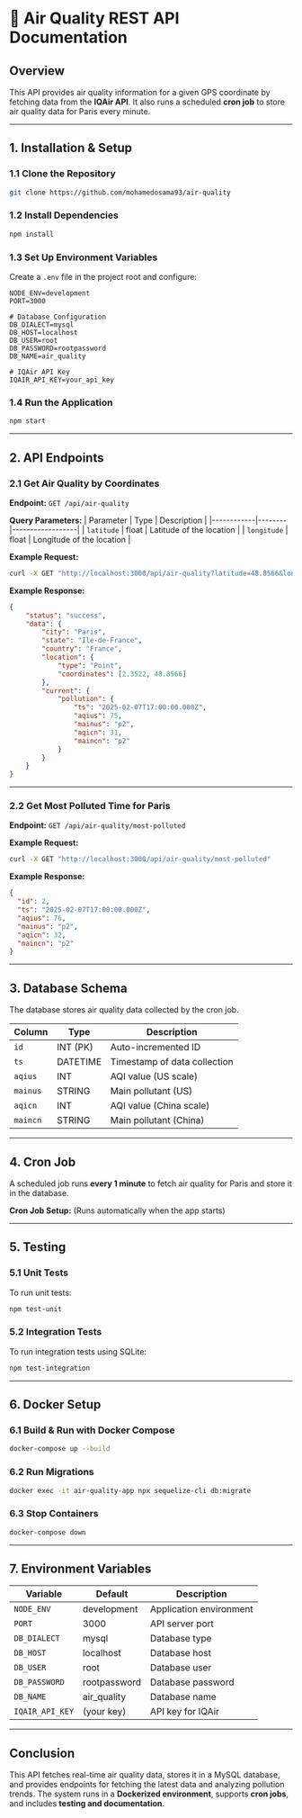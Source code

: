 # 📌 Air Quality REST API Documentation

## **Overview**
This API provides air quality information for a given GPS coordinate by fetching data from the **IQAir API**. It also runs a scheduled **cron job** to store air quality data for Paris every minute.

---

## **1. Installation & Setup**

### **1.1 Clone the Repository**
```bash
git clone https://github.com/mohamedosama93/air-quality
```

### **1.2 Install Dependencies**
```bash
npm install
```

### **1.3 Set Up Environment Variables**
Create a `.env` file in the project root and configure:
```env
NODE_ENV=development
PORT=3000

# Database Configuration
DB_DIALECT=mysql
DB_HOST=localhost
DB_USER=root
DB_PASSWORD=rootpassword
DB_NAME=air_quality

# IQAir API Key
IQAIR_API_KEY=your_api_key
```

### **1.4 Run the Application**
```bash
npm start
```

---

## **2. API Endpoints**

### **2.1 Get Air Quality by Coordinates**
**Endpoint:** `GET /api/air-quality`

**Query Parameters:**
| Parameter  | Type  | Description |
|------------|--------|------------------|
| `latitude` | float  | Latitude of the location |
| `longitude` | float  | Longitude of the location |

**Example Request:**
```bash
curl -X GET "http://localhost:3000/api/air-quality?latitude=48.8566&longitude=2.3522"
```

**Example Response:**
```json
{
    "status": "success",
    "data": {
        "city": "Paris",
        "state": "Ile-de-France",
        "country": "France",
        "location": {
            "type": "Point",
            "coordinates": [2.3522, 48.8566]
        },
        "current": {
            "pollution": {
                "ts": "2025-02-07T17:00:00.000Z",
                "aqius": 75,
                "mainus": "p2",
                "aqicn": 31,
                "maincn": "p2"
            }
        }
    }
}
```

---

### **2.2 Get Most Polluted Time for Paris**
**Endpoint:** `GET /api/air-quality/most-polluted`

**Example Request:**
```bash
curl -X GET "http://localhost:3000/api/air-quality/most-polluted"
```

**Example Response:**
```json
{
  "id": 2,
  "ts": "2025-02-07T17:00:00.000Z",
  "aqius": 76,
  "mainus": "p2",
  "aqicn": 32,
  "maincn": "p2"
}
```

---

## **3. Database Schema**
The database stores air quality data collected by the cron job.

| Column  | Type   | Description |
|---------|--------|----------------|
| `id`    | INT (PK) | Auto-incremented ID |
| `ts`    | DATETIME | Timestamp of data collection |
| `aqius` | INT  | AQI value (US scale) |
| `mainus` | STRING | Main pollutant (US) |
| `aqicn` | INT  | AQI value (China scale) |
| `maincn` | STRING | Main pollutant (China) |

---

## **4. Cron Job**
A scheduled job runs **every 1 minute** to fetch air quality for Paris and store it in the database.

**Cron Job Setup:** (Runs automatically when the app starts)

---

## **5. Testing**

### **5.1 Unit Tests**
To run unit tests:
```bash
npm test-unit
```

### **5.2 Integration Tests**
To run integration tests using SQLite:
```bash
npm test-integration
```

---

## **6. Docker Setup**

### **6.1 Build & Run with Docker Compose**
```bash
docker-compose up --build
```

### **6.2 Run Migrations**
```bash
docker exec -it air-quality-app npx sequelize-cli db:migrate
```

### **6.3 Stop Containers**
```bash
docker-compose down
```

---

## **7. Environment Variables**
| Variable  | Default | Description |
|------------|---------|----------------|
| `NODE_ENV` | development | Application environment |
| `PORT` | 3000 | API server port |
| `DB_DIALECT` | mysql | Database type |
| `DB_HOST` | localhost | Database host |
| `DB_USER` | root | Database user |
| `DB_PASSWORD` | rootpassword | Database password |
| `DB_NAME` | air_quality | Database name |
| `IQAIR_API_KEY` | (your key) | API key for IQAir |

---

## **Conclusion**
This API fetches real-time air quality data, stores it in a MySQL database, and provides endpoints for fetching the latest data and analyzing pollution trends. The system runs in a **Dockerized environment**, supports **cron jobs**, and includes **testing and documentation**.

